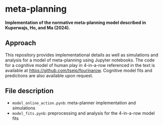 # meta-planning

**Implementation of the normative meta-planning model described in Kuperwajs, Ho, and Ma (2024).**

## Approach

This repository provides implementational details as well as simulations and analysis for a model of meta-planning using Jupyter notebooks. The code for a cognitive model of human play in 4-in-a-row referenced in the text is available at https://github.com/tseip/fourinarow. Cognitive model fits and predictions are also available upon request.

## File description

- `model_online_action.pynb`: meta-planner implementation and simulations
- `model_fits.pynb`: preprocessing and analysis for the 4-in-a-row model fits
